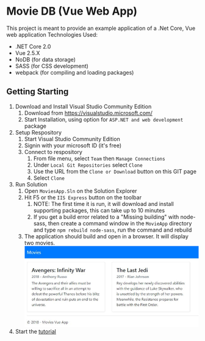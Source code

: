 # Movie DB (Vue Web App)
This project is meant to provide an example application of a .Net Core, Vue web application
Technologies Used:
* .NET Core 2.0
* Vue 2.5.X
* NoDB (for data storage)
* SASS (for CSS development)
* webpack (for compiling and loading packages)
## Getting Starting
1. Download and Install Visual Studio Community Edition 
    1. Download from https://visualstudio.microsoft.com/
    2. Start Installation, using option for `ASP.NET and web development` package    
2. Setup Respository
    1. Start Visual Studio Community Edition
    2. Signin with your microsoft ID (it's free)
    2. Connect to respository
        1. From file menu, select `Team` then `Manage Connections`
        2. Under `Local Git Repositories` select `Clone`
        3. Use the URL from the `Clone or Download` button on this GIT page
        4. Select `Clone`
3. Run Solution
    1. Open `MoviesApp.Sln` on the Solution Explorer
    2. Hit F5 or the `IIS Express` button on the toolbar
        1. NOTE: The first time it is run, it will download and install supporting packages, this can take up to 10 minutes
        2. If you get a build error related to a "Missing building" with node-sass, then create a command window in the `MovieApp` directory and type `npm rebuild node-sass`, run the command and rebuild
    3. The application should build and open in a browser.  It will display two movies.
    ![Initial Screen](tutorial/images/Firstscreen.jpg)
4. Start the [tutorial](tutorial/readme.md)

